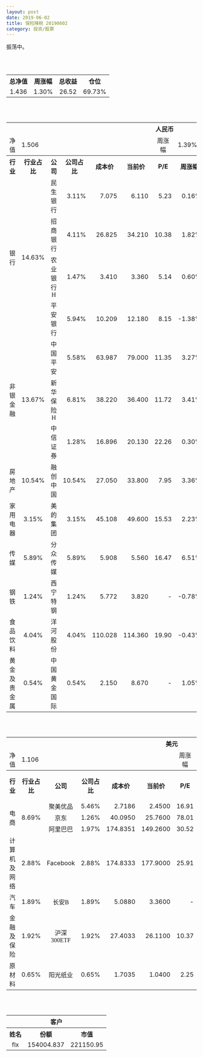```yaml
---
layout: post
date: 2019-06-02
title: 保险降税 20190602
category: 投资/股票
---
```


振荡中。

<br/>
<br/>

<table cellspacing="0" border="0">
	<tr>
		<th height="21" align="center"><font face="Noto Sans CJK SC Regular">总净值</font></th>
		<th align="center"><font face="Noto Sans CJK SC Regular">周涨幅</font></th>
		<th align="center"><font face="Noto Sans CJK SC Regular">总收益</font></th>
		<th align="center"><font face="Noto Sans CJK SC Regular">仓位</font></th>
	</tr>
	<tr>
		<td height="17" align="center" sdval="1.436" sdnum="1033;0;0.000">1.436</td>
		<td align="center" sdval="0.013" sdnum="1033;0;0.00%">1.30%</td>
		<td align="center" sdval="26.52" sdnum="1033;0;0.00">26.52</td>
		<td align="center" sdval="0.6973" sdnum="1033;0;0.00%">69.73%</td>
	</tr>
</table>
<br />
<br />
<table>
	<tr>
		<th colspan="12"  height="21" align="center" valign="middle"><font face="Noto Sans CJK SC Regular">人民币</font></th>
		</tr>
	<tr>
		<td height="17" align="center"><font face="Noto Sans CJK SC Regular">净值</font></td>
		<td colspan="5"  align="left" valign="middle" sdval="1.506" sdnum="1033;">1.506</td>
		<td align="center"><font face="Noto Sans CJK SC Regular">周涨幅</font></td>
		<td colspan="5"  align="left" valign="middle" sdval="0.0139" sdnum="1033;0;0.00%">1.39%</td>
		</tr>
	<tr>
		<th height="21" align="center" valign="middle"><font face="Noto Sans CJK SC Regular">行业</font></th>
		<th align="center" valign="middle"><font face="Noto Sans CJK SC Regular">行业占比</font></th>
		<th align="center"><font face="Noto Sans CJK SC Regular">公司</font></th>
		<th align="center"><font face="Noto Sans CJK SC Regular">公司占比</font></th>
		<th align="center"><font face="Noto Sans CJK SC Regular">成本价</font></th>
		<th align="center"><font face="Noto Sans CJK SC Regular">当前价</font></th>
		<th align="center">P/E</th>
		<th align="center"><font face="Noto Sans CJK SC Regular">周涨幅</font></th>
		<th align="center"><font face="Noto Sans CJK SC Regular">总涨幅</font></th>
		<th align="left"><font face="Noto Sans CJK SC Regular">下一阶梯</font></th>
		<th align="left"><font face="Noto Sans CJK SC Regular">浮动止损价</font></th>
		<th align="center"><font face="Noto Sans CJK SC Regular">止损价</font></th>
	</tr>
	<tr>
		<td rowspan="4"  height="72" align="center" valign="middle"><font face="Noto Sans CJK SC Regular">银行</font></td>
		<td rowspan="4"  align="center" valign="middle" sdval="0.1463" sdnum="1033;0;0.00%">14.63%</td>
		<td align="center"><font face="Noto Sans CJK SC Regular">民生银行</font></td>
		<td align="right" sdval="0.0311" sdnum="1033;0;0.00%">3.11%</td>
		<td align="right" sdval="7.075" sdnum="1033;0;0.000">7.075</td>
		<td align="right" sdval="6.11" sdnum="1033;0;0.000">6.110</td>
		<td align="right" sdval="5.23" sdnum="1033;0;0.00">5.23</td>
		<td align="right" sdval="0.0016" sdnum="1033;0;0.00%">0.16%</td>
		<td align="right" bgcolor="#CCFFCC" sdval="-0.137795759717315" sdnum="1033;0;0.00%"><font color="#006600">-13.78%</font></td>
		<td align="right" sdval="8.84375" sdnum="1033;0;0.000">8.844</td>
		<td align="right" sdval="0" sdnum="1033;0;0.000">0.000</td>
		<td align="right" sdval="0" sdnum="1033;0;0.000">0.000</td>
	</tr>
	<tr>
		<td align="center"><font face="Noto Sans CJK SC Regular">招商银行</font></td>
		<td align="right" sdval="0.0411" sdnum="1033;0;0.00%">4.11%</td>
		<td align="right" sdval="26.825" sdnum="1033;0;0.000">26.825</td>
		<td align="right" sdval="34.21" sdnum="1033;0;0.000">34.210</td>
		<td align="right" sdval="10.38" sdnum="1033;0;0.00">10.38</td>
		<td align="right" sdval="0.0182" sdnum="1033;0;0.00%">1.82%</td>
		<td align="right" bgcolor="#FFCCCC" sdval="0.273902889095992" sdnum="1033;0;0.00%"><font color="#CC0000">27.39%</font></td>
		<td align="right" bgcolor="#CCFFCC" sdval="41.9140625" sdnum="1033;0;0.000"><font color="#006600">41.914</font></td>
		<td align="right" bgcolor="#FFCCCC" sdval="30.84875" sdnum="1033;0;0.000"><font color="#CC0000">30.849</font></td>
		<td align="right" bgcolor="#FFCCCC" sdval="30.849" sdnum="1033;0;0.000"><font color="#CC0000">30.849</font></td>
	</tr>
	<tr>
		<td align="center"><font face="Noto Sans CJK SC Regular">农业银行H</font></td>
		<td align="right" sdval="0.0147" sdnum="1033;0;0.00%">1.47%</td>
		<td align="right" sdval="3.41" sdnum="1033;0;0.000">3.410</td>
		<td align="right" sdval="3.36" sdnum="1033;0;0.000">3.360</td>
		<td align="right" sdval="5.14" sdnum="1033;0;0.00">5.14</td>
		<td align="right" sdval="0.006" sdnum="1033;0;0.00%">0.60%</td>
		<td align="right" bgcolor="#CCFFCC" sdval="-0.0160627565982406" sdnum="1033;0;0.00%"><font color="#006600">-1.61%</font></td>
		<td align="right" sdval="4.2625" sdnum="1033;0;0.000">4.263</td>
		<td align="right" sdval="0" sdnum="1033;0;0.000">0.000</td>
		<td align="right" sdval="0" sdnum="1033;0;0.000">0.000</td>
	</tr>
	<tr>
		<td align="center"><font face="Noto Sans CJK SC Regular">平安银行</font></td>
		<td align="right" sdval="0.0594" sdnum="1033;0;0.00%">5.94%</td>
		<td align="right" sdval="10.209" sdnum="1033;0;0.000">10.209</td>
		<td align="right" sdval="12.18" sdnum="1033;0;0.000">12.180</td>
		<td align="right" sdval="8.15" sdnum="1033;0;0.00">8.15</td>
		<td align="right" sdval="-0.0138" sdnum="1033;0;0.00%">-1.38%</td>
		<td align="right" bgcolor="#FFCCCC" sdval="0.19166494269762" sdnum="1033;0;0.00%"><font color="#CC0000">19.17%</font></td>
		<td align="right" sdval="12.76125" sdnum="1033;0;0.000">12.761</td>
		<td align="right" sdval="0" sdnum="1033;0;0.000">0.000</td>
		<td align="right" bgcolor="#FFCCCC" sdval="11.74" sdnum="1033;0;0.000"><font color="#CC0000">11.740</font></td>
	</tr>
	<tr>
		<td rowspan="3"  height="52" align="center" valign="middle"><font face="Noto Sans CJK SC Regular">非银金融</font></td>
		<td rowspan="3"  align="center" valign="middle" sdval="0.1367" sdnum="1033;0;0.00%">13.67%</td>
		<td align="center"><font face="Noto Sans CJK SC Regular">中国平安</font></td>
		<td align="right" sdval="0.0558" sdnum="1033;0;0.00%">5.58%</td>
		<td align="right" sdval="63.987" sdnum="1033;0;0.000">63.987</td>
		<td align="right" sdval="79" sdnum="1033;0;0.000">79.000</td>
		<td align="right" sdval="11.35" sdnum="1033;0;0.00">11.35</td>
		<td align="right" sdval="0.0327" sdnum="1033;0;0.00%">3.27%</td>
		<td align="right" bgcolor="#FFCCCC" sdval="0.233225783362245" sdnum="1033;0;0.00%"><font color="#CC0000">23.32%</font></td>
		<td align="right" sdval="79.98375" sdnum="1033;0;0.000">79.984</td>
		<td align="right" sdval="0" sdnum="1033;0;0.000">0.000</td>
		<td align="left" sdnum="1033;0;0.000"><br></td>
	</tr>
	<tr>
		<td align="center"><font face="Noto Sans CJK SC Regular">新华保险H</font></td>
		<td align="right" sdval="0.0681" sdnum="1033;0;0.00%">6.81%</td>
		<td align="right" sdval="38.22" sdnum="1033;0;0.000">38.220</td>
		<td align="right" sdval="36.4" sdnum="1033;0;0.000">36.400</td>
		<td align="right" sdval="11.72" sdnum="1033;0;0.00">11.72</td>
		<td align="right" sdval="0.0341" sdnum="1033;0;0.00%">3.41%</td>
		<td align="right" bgcolor="#CCFFCC" sdval="-0.0490190476190477" sdnum="1033;0;0.00%"><font color="#006600">-4.90%</font></td>
		<td align="right" sdval="47.775" sdnum="1033;0;0.000">47.775</td>
		<td align="right" sdval="0" sdnum="1033;0;0.000">0.000</td>
		<td align="right" sdval="0" sdnum="1033;0;0.000">0.000</td>
	</tr>
	<tr>
		<td align="center"><font face="Noto Sans CJK SC Regular">中信证券</font></td>
		<td align="right" sdval="0.0128" sdnum="1033;0;0.00%">1.28%</td>
		<td align="right" sdval="16.896" sdnum="1033;0;0.000">16.896</td>
		<td align="right" sdval="20.13" sdnum="1033;0;0.000">20.130</td>
		<td align="right" sdval="22.26" sdnum="1033;0;0.00">22.26</td>
		<td align="right" sdval="0.003" sdnum="1033;0;0.00%">0.30%</td>
		<td align="right" bgcolor="#FFCCCC" sdval="0.19000625" sdnum="1033;0;0.00%"><font color="#CC0000">19.00%</font></td>
		<td align="right" sdval="21.12" sdnum="1033;0;0.000">21.120</td>
		<td align="right" sdval="0" sdnum="1033;0;0.000">0.000</td>
		<td align="right" bgcolor="#FFCCCC" sdval="19.43" sdnum="1033;0;0.000"><font color="#CC0000">19.430</font></td>
	</tr>
	<tr>
		<td height="17" align="center" valign="middle"><font face="Noto Sans CJK SC Regular">房地产</font></td>
		<td align="center" valign="middle" sdval="0.1054" sdnum="1033;0;0.00%">10.54%</td>
		<td align="center"><font face="Noto Sans CJK SC Regular">融创中国</font></td>
		<td align="right" sdval="0.1054" sdnum="1033;0;0.00%">10.54%</td>
		<td align="right" sdval="27.05" sdnum="1033;0;0.000">27.050</td>
		<td align="right" sdval="33.8" sdnum="1033;0;0.000">33.800</td>
		<td align="right" sdval="7.95" sdnum="1033;0;0.00">7.95</td>
		<td align="right" sdval="0.0336" sdnum="1033;0;0.00%">3.36%</td>
		<td align="right" bgcolor="#FFCCCC" sdval="0.248137892791127" sdnum="1033;0;0.00%"><font color="#CC0000">24.81%</font></td>
		<td align="right" sdval="33.8125" sdnum="1033;0;0.000">33.813</td>
		<td align="right" sdval="0" sdnum="1033;0;0.000">0.000</td>
		<td align="right" bgcolor="#FFCCCC" sdval="38.884" sdnum="1033;0;0.000"><font color="#CC0000">38.884</font></td>
	</tr>
	<tr>
		<td height="17" align="center" valign="middle"><font face="Noto Sans CJK SC Regular">家用电器</font></td>
		<td align="center" valign="middle" sdval="0.0315" sdnum="1033;0;0.00%">3.15%</td>
		<td align="center"><font face="Noto Sans CJK SC Regular">美的集团</font></td>
		<td align="right" sdval="0.0315" sdnum="1033;0;0.00%">3.15%</td>
		<td align="right" sdval="45.108" sdnum="1033;0;0.000">45.108</td>
		<td align="right" sdval="49.6" sdnum="1033;0;0.000">49.600</td>
		<td align="right" sdval="15.53" sdnum="1033;0;0.00">15.53</td>
		<td align="right" sdval="0.0223" sdnum="1033;0;0.00%">2.23%</td>
		<td align="right" bgcolor="#FFCCCC" sdval="0.0981832224882504" sdnum="1033;0;0.00%"><font color="#CC0000">9.82%</font></td>
		<td align="right" sdval="56.385" sdnum="1033;0;0.000">56.385</td>
		<td align="right" sdval="0" sdnum="1033;0;0.000">0.000</td>
		<td align="right" sdval="0" sdnum="1033;0;0.000">0.000</td>
	</tr>
	<tr>
		<td height="17" align="center" valign="middle"><font face="Noto Sans CJK SC Regular">传媒</font></td>
		<td align="center" valign="middle" sdval="0.0589" sdnum="1033;0;0.00%">5.89%</td>
		<td align="center"><font face="Noto Sans CJK SC Regular">分众传媒</font></td>
		<td align="right" sdval="0.0589" sdnum="1033;0;0.00%">5.89%</td>
		<td align="right" sdval="5.908" sdnum="1033;0;0.000">5.908</td>
		<td align="right" sdval="5.56" sdnum="1033;0;0.000">5.560</td>
		<td align="right" sdval="16.47" sdnum="1033;0;0.00">16.47</td>
		<td align="right" sdval="0.0651" sdnum="1033;0;0.00%">6.51%</td>
		<td align="right" bgcolor="#CCFFCC" sdval="-0.060303182125931" sdnum="1033;0;0.00%"><font color="#006600">-6.03%</font></td>
		<td align="right" sdval="7.385" sdnum="1033;0;0.000">7.385</td>
		<td align="right" sdval="0" sdnum="1033;0;0.000">0.000</td>
		<td align="right" sdval="0" sdnum="1033;0;0.000">0.000</td>
	</tr>
	<tr>
		<td height="17" align="center"><font face="Noto Sans CJK SC Regular">钢铁</font></td>
		<td align="center" valign="middle" sdval="0.0124" sdnum="1033;0;0.00%">1.24%</td>
		<td align="center"><font face="Noto Sans CJK SC Regular">西宁特钢</font></td>
		<td align="right" sdval="0.0124" sdnum="1033;0;0.00%">1.24%</td>
		<td align="right" sdval="5.772" sdnum="1033;0;0.000">5.772</td>
		<td align="right" sdval="3.82" sdnum="1033;0;0.000">3.820</td>
		<td align="right" sdnum="1033;0;0.00">-</td>
		<td align="right" sdval="-0.0078" sdnum="1033;0;0.00%">-0.78%</td>
		<td align="right" bgcolor="#CCFFCC" sdval="-0.339584338184338" sdnum="1033;0;0.00%"><font color="#006600">-33.96%</font></td>
		<td align="right" sdval="7.215" sdnum="1033;0;0.000">7.215</td>
		<td align="right" sdval="0" sdnum="1033;0;0.000">0.000</td>
		<td align="right" sdval="0" sdnum="1033;0;0.000">0.000</td>
	</tr>
	<tr>
		<td height="17" align="center" valign="middle"><font face="Noto Sans CJK SC Regular">食品饮料</font></td>
		<td align="center" valign="middle" sdval="0.0404" sdnum="1033;0;0.00%">4.04%</td>
		<td align="center"><font face="Noto Sans CJK SC Regular">洋河股份</font></td>
		<td align="right" sdval="0.0404" sdnum="1033;0;0.00%">4.04%</td>
		<td align="right" sdval="110.028" sdnum="1033;0;0.000">110.028</td>
		<td align="right" sdval="114.36" sdnum="1033;0;0.000">114.360</td>
		<td align="right" sdval="19.9" sdnum="1033;0;0.00">19.90</td>
		<td align="right" sdval="-0.0043" sdnum="1033;0;0.00%">-0.43%</td>
		<td align="right" bgcolor="#FFCCCC" sdval="0.0379717962700403" sdnum="1033;0;0.00%"><font color="#CC0000">3.80%</font></td>
		<td align="right" sdval="137.535" sdnum="1033;0;0.000">137.535</td>
		<td align="right" sdval="0" sdnum="1033;0;0.000">0.000</td>
		<td align="right" sdval="0" sdnum="1033;0;0.000">0.000</td>
	</tr>
	<tr>
		<td height="17" align="center"><font face="Noto Sans CJK SC Regular">黄金及贵金属</font></td>
		<td align="center" valign="middle" sdval="0.0054" sdnum="1033;0;0.00%">0.54%</td>
		<td align="center"><font face="Noto Sans CJK SC Regular">中国黄金国际</font></td>
		<td align="right" sdval="0.0054" sdnum="1033;0;0.00%">0.54%</td>
		<td align="right" sdval="2.15" sdnum="1033;0;0.000">2.150</td>
		<td align="right" sdval="8.67" sdnum="1033;0;0.000">8.670</td>
		<td align="right" sdnum="1033;0;0.00">-</td>
		<td align="right" sdval="0.0105" sdnum="1033;0;0.00%">1.05%</td>
		<td align="right" bgcolor="#FFCCCC" sdval="3.03115813953488" sdnum="1033;0;0.00%"><font color="#CC0000">303.12%</font></td>
		<td align="right" bgcolor="#CCFFCC" sdval="10.2519989013672" sdnum="1033;0;0.000"><font color="#006600">10.252</font></td>
		<td align="right" bgcolor="#FFCCCC" sdval="7.54547119140625" sdnum="1033;0;0.000"><font color="#CC0000">7.545</font></td>
		<td align="right" sdval="0" sdnum="1033;0;0.000">0.000</td>
	</tr>
</table>
<br />
<br />
<table>
	<tr>
		<th colspan="12"  height="21" align="center" valign="middle"><font face="Noto Sans CJK SC Regular">美元</font></th>
		</tr>
	<tr>
		<td height="17" align="center"><font face="Noto Sans CJK SC Regular">净值</font></td>
		<td colspan="5"  align="left" valign="middle" sdval="1.106" sdnum="1033;">1.106</td>
		<td align="center"><font face="Noto Sans CJK SC Regular">周涨幅</font></td>
		<td colspan="5"  align="left" valign="middle" sdval="0.0052" sdnum="1033;0;0.00%">0.52%</td>
		</tr>
	<tr>
		<th height="22" align="center" valign="middle"><font face="Noto Sans CJK SC Regular">行业</font></th>
		<th align="center" valign="middle"><font face="Noto Sans CJK SC Regular">行业占比</font></th>
		<th align="center"><font face="Noto Sans CJK SC Regular">公司</font></th>
		<th align="center"><font face="Noto Sans CJK SC Regular">公司占比</font></th>
		<th align="center"><font face="Noto Sans CJK SC Regular">成本价</font></th>
		<th align="center"><font face="Noto Sans CJK SC Regular">当前价</font></th>
		<th align="center">P/E</th>
		<th align="center"><font face="Noto Sans CJK SC Regular">周涨幅</font></th>
		<th align="center"><font face="Noto Sans CJK SC Regular">总涨幅</font></th>
		<th align="left"><font face="Noto Sans CJK SC Regular">下一阶梯</font></th>
		<th align="left"><font face="Noto Sans CJK SC Regular">浮动止损价</font></th>
		<th align="center"><font face="Noto Sans CJK SC Regular">止损价</font></th>
	</tr>
	<tr>
		<td rowspan="3"  height="51" align="center" valign="middle"><font face="Noto Sans CJK SC Regular">电商</font></td>
		<td rowspan="3"  align="center" valign="middle" sdval="0.0869" sdnum="1033;0;0.00%">8.69%</td>
		<td align="center" sdnum="1033;0;0.00%"><font face="Noto Sans CJK SC Regular">聚美优品</font></td>
		<td align="right" sdval="0.0546" sdnum="1033;0;0.00%">5.46%</td>
		<td align="right" sdval="2.7186" sdnum="1033;0;0.0000">2.7186</td>
		<td align="right" sdval="2.45" sdnum="1033;0;0.0000">2.4500</td>
		<td align="right" sdval="16.91" sdnum="1033;0;0.00">16.91</td>
		<td align="right" sdval="0.0522" sdnum="1033;0;0.00%">5.22%</td>
		<td align="right" bgcolor="#CCFFCC" sdval="-0.100200853380416" sdnum="1033;0;0.00%"><font color="#006600">-10.02%</font></td>
		<td align="right" sdval="3.39825" sdnum="1033;0;0.000">3.398</td>
		<td align="right" sdval="0" sdnum="1033;0;0.000">0.000</td>
		<td align="right" sdval="0" sdnum="1033;0;0.000">0.000</td>
	</tr>
	<tr>
		<td align="center" sdnum="1033;0;0.00%"><font face="Noto Sans CJK SC Regular">京东</font></td>
		<td align="right" sdval="0.0126" sdnum="1033;0;0.00%">1.26%</td>
		<td align="right" sdval="40.095" sdnum="1033;0;0.0000">40.0950</td>
		<td align="right" sdval="25.76" sdnum="1033;0;0.0000">25.7600</td>
		<td align="right" sdval="78.01" sdnum="1033;0;0.00">78.01</td>
		<td align="right" sdval="-0.0213" sdnum="1033;0;0.00%">-2.13%</td>
		<td align="right" bgcolor="#CCFFCC" sdval="-0.358925876044395" sdnum="1033;0;0.00%"><font color="#006600">-35.89%</font></td>
		<td align="right" sdval="50.11875" sdnum="1033;0;0.000">50.119</td>
		<td align="right" sdval="0" sdnum="1033;0;0.000">0.000</td>
		<td align="right" sdval="0" sdnum="1033;0;0.000">0.000</td>
	</tr>
	<tr>
		<td align="center" sdnum="1033;0;0.00%"><font face="Noto Sans CJK SC Regular">阿里巴巴</font></td>
		<td align="right" sdval="0.0197" sdnum="1033;0;0.00%">1.97%</td>
		<td align="right" sdval="174.8351" sdnum="1033;0;0.0000">174.8351</td>
		<td align="right" sdval="149.26" sdnum="1033;0;0.0000">149.2600</td>
		<td align="right" sdval="30.52" sdnum="1033;0;0.00">30.52</td>
		<td align="right" sdval="-0.037" sdnum="1033;0;0.00%">-3.70%</td>
		<td align="right" bgcolor="#CCFFCC" sdval="-0.147681267319892" sdnum="1033;0;0.00%"><font color="#006600">-14.77%</font></td>
		<td align="right" sdval="218.543875" sdnum="1033;0;0.000">218.544</td>
		<td align="right" sdval="0" sdnum="1033;0;0.000">0.000</td>
		<td align="right" sdval="0" sdnum="1033;0;0.000">0.000</td>
	</tr>
	<tr>
		<td height="17" align="center"><font face="Noto Sans CJK SC Regular">计算机及网络</font></td>
		<td align="center" sdval="0.0288" sdnum="1033;0;0.00%">2.88%</td>
		<td align="center" sdnum="1033;0;0.00%">Facebook</td>
		<td align="right" sdval="0.0288" sdnum="1033;0;0.00%">2.88%</td>
		<td align="right" sdval="174.8333" sdnum="1033;0;0.0000">174.8333</td>
		<td align="right" sdval="177.9" sdnum="1033;0;0.0000">177.9000</td>
		<td align="right" sdval="25.91" sdnum="1033;0;0.00">25.91</td>
		<td align="right" sdval="-0.0198" sdnum="1033;0;0.00%">-1.98%</td>
		<td align="right" bgcolor="#FFCCCC" sdval="0.0161407087780188" sdnum="1033;0;0.00%"><font color="#CC0000">1.61%</font></td>
		<td align="right" sdval="218.541625" sdnum="1033;0;0.000">218.542</td>
		<td align="right" sdval="0" sdnum="1033;0;0.000">0.000</td>
		<td align="right" sdval="0" sdnum="1033;0;0.000">0.000</td>
	</tr>
	<tr>
		<td height="22" align="center" valign="middle"><font face="Noto Sans CJK SC Regular">汽车</font></td>
		<td align="center" sdval="0.0189" sdnum="1033;0;0.00%">1.89%</td>
		<td align="center" sdnum="1033;0;0.00%"><font face="Noto Sans CJK SC Regular">长安B</font></td>
		<td align="right" sdval="0.0189" sdnum="1033;0;0.00%">1.89%</td>
		<td align="right" sdval="5.088" sdnum="1033;0;0.0000">5.0880</td>
		<td align="right" sdval="3.36" sdnum="1033;0;0.0000">3.3600</td>
		<td align="right" sdnum="1033;0;0.00">-</td>
		<td align="right" sdval="-0.0059" sdnum="1033;0;0.00%">-0.59%</td>
		<td align="right" bgcolor="#CCFFCC" sdval="-0.341022641509434" sdnum="1033;0;0.00%"><font color="#006600">-34.10%</font></td>
		<td align="right" sdval="6.36" sdnum="1033;0;0.000">6.360</td>
		<td align="right" sdval="0" sdnum="1033;0;0.000">0.000</td>
		<td align="right" sdval="0" sdnum="1033;0;0.000">0.000</td>
	</tr>
	<tr>
		<td height="22" align="center"><font face="Noto Sans CJK SC Regular"> 金融及保险</font></td>
		<td align="center" sdval="0.0192" sdnum="1033;0;0.00%">1.92%</td>
		<td align="center" sdnum="1033;0;0.00%"><font face="Noto Sans CJK SC Regular">沪深300ETF</font></td>
		<td align="right" sdval="0.0192" sdnum="1033;0;0.00%">1.92%</td>
		<td align="right" sdval="27.4033" sdnum="1033;0;0.0000">27.4033</td>
		<td align="right" sdval="26.11" sdnum="1033;0;0.0000">26.1100</td>
		<td align="right" sdval="10.37" sdnum="1033;0;0.00">10.37</td>
		<td align="right" sdval="0.0148" sdnum="1033;0;0.00%">1.48%</td>
		<td align="right" bgcolor="#CCFFCC" sdval="-0.048595045852142" sdnum="1033;0;0.00%"><font color="#006600">-4.86%</font></td>
		<td align="right" sdval="34.254125" sdnum="1033;0;0.000">34.254</td>
		<td align="right" sdval="0" sdnum="1033;0;0.000">0.000</td>
		<td align="right" sdval="0" sdnum="1033;0;0.000">0.000</td>
	</tr>
	<tr>
		<td height="17" align="center"><font face="Noto Sans CJK SC Regular">原材料</font></td>
		<td align="center" sdval="0.0065" sdnum="1033;0;0.00%">0.65%</td>
		<td align="center" sdnum="1033;0;0.00%"><font face="Noto Sans CJK SC Regular">阳光纸业</font></td>
		<td align="right" sdval="0.0065" sdnum="1033;0;0.00%">0.65%</td>
		<td align="right" sdval="1.7035" sdnum="1033;0;0.0000">1.7035</td>
		<td align="right" sdval="1.04" sdnum="1033;0;0.0000">1.0400</td>
		<td align="right" sdval="2.25" sdnum="1033;0;0.00">2.25</td>
		<td align="right" sdval="0.0097" sdnum="1033;0;0.00%">0.97%</td>
		<td align="right" bgcolor="#CCFFCC" sdval="-0.390892221896096" sdnum="1033;0;0.00%"><font color="#006600">-39.09%</font></td>
		<td align="right" sdval="2.129375" sdnum="1033;0;0.000">2.129</td>
		<td align="right" sdval="0" sdnum="1033;0;0.000">0.000</td>
		<td align="right" sdval="0" sdnum="1033;0;0.000">0.000</td>
	</tr>
</table>
<br />
<br />
<table>
	<tr>
		<th colspan="12"  height="21" align="center" valign="middle"><font face="Noto Sans CJK SC Regular">客户</font></th>
		</tr>
	<tr>
		<th height="22" align="center"><font face="Noto Sans CJK SC Regular">姓名</font></th>
		<th align="center"><font face="Noto Sans CJK SC Regular">份额</font></th>
		<th align="center"><font face="Noto Sans CJK SC Regular">市值</font></th>
	</tr>
	<tr>
		<td height="17" align="center">flx</td>
		<td align="center" sdval="154004.837" sdnum="1033;">154004.837</td>
		<td align="center" sdval="221150.945932" sdnum="1033;0;0.00">221150.95</td>
	</tr>
</table>

